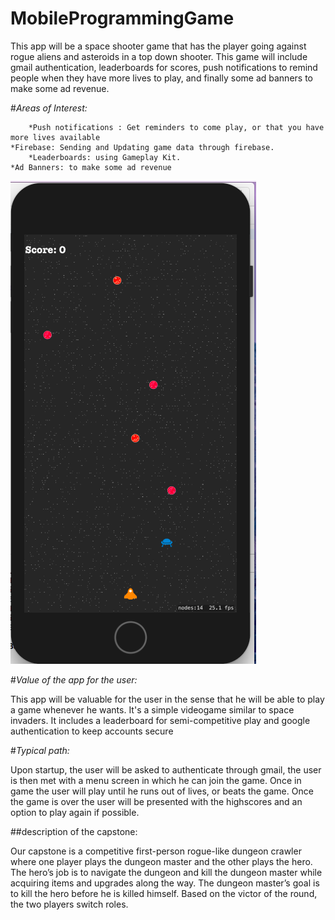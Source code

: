 # MobileProgrammingGame
This app will be a space shooter game that has the player going against rogue aliens and asteroids in a top down shooter. This game will include gmail authentication, leaderboards for scores, push notifications to remind people when they have more lives to play, and finally some ad banners to make some ad revenue. 


#*Areas of Interest:*


        *Push notifications : Get reminders to come play, or that you have more lives available
	*Firebase: Sending and Updating game data through firebase.
        *Leaderboards: using Gameplay Kit.
	*Ad Banners: to make some ad revenue
        









![GameScreen](https://github.com/fivepieces/MobileProgrammingGame/blob/master/Images/GameScreen.png)










#*Value of the app for the user:*


This app will be valuable for the user in the sense that he will be able to play a game whenever he wants. It's a simple videogame similar to space invaders. It includes a leaderboard for semi-competitive play and google authentication to keep accounts secure




#*Typical path:*


Upon startup, the user will be asked to authenticate through gmail, the user is then met with a menu screen in which he can join the game. Once in game the user will play until he runs out of lives, or beats the game. Once the game is over the user will be presented with the highscores and an option to play again if possible.










##description of the capstone:


Our capstone is a competitive first-person rogue-like dungeon crawler where one player plays the dungeon master and the other plays the hero. The hero’s job is to navigate the dungeon and kill the dungeon master while acquiring items and upgrades along the way. The dungeon master’s goal is to kill the hero before he is killed himself. Based on the victor of the round, the two players switch roles.
